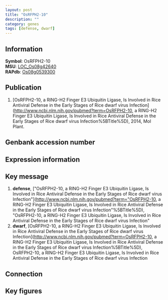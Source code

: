 ```yaml
---
layout: post
title: "OsRFPH2-10"
description: ""
category: genes
tags: [defense, dwarf]
---
```


## Information
__Symbol__: OsRFPH2-10  
__MSU__: [LOC_Os08g42640](http://rice.plantbiology.msu.edu/cgi-bin/ORF_infopage.cgi?orf=LOC_Os08g42640)  
__RAPdb__: [Os08g0539300](http://rapdb.dna.affrc.go.jp/viewer/gbrowse_details/irgsp1?name=Os08g0539300)  

## Publication
1. [OsRFPH2-10, a RING-H2 Finger E3 Ubiquitin Ligase, Is Involved in Rice Antiviral Defense in the Early Stages of Rice dwarf virus Infection](http://www.ncbi.nlm.nih.gov/pubmed?term=OsRFPH2-10, a RING-H2 Finger E3 Ubiquitin Ligase, Is Involved in Rice Antiviral Defense in the Early Stages of Rice dwarf virus Infection%5BTitle%5D), 2014, Mol Plant.

## Genbank accession number

## Expression information

## Key message
1. __defense__, ["OsRFPH2-10, a RING-H2 Finger E3 Ubiquitin Ligase, Is Involved in Rice Antiviral Defense in the Early Stages of Rice dwarf virus Infection"](http://www.ncbi.nlm.nih.gov/pubmed?term="OsRFPH2-10, a RING-H2 Finger E3 Ubiquitin Ligase, Is Involved in Rice Antiviral Defense in the Early Stages of Rice dwarf virus Infection"%5BTitle%5D), "OsRFPH2-10, a RING-H2 Finger E3 Ubiquitin Ligase, Is Involved in Rice Antiviral Defense in the Early Stages of Rice dwarf virus Infection"
2. __dwarf__, [OsRFPH2-10, a RING-H2 Finger E3 Ubiquitin Ligase, Is Involved in Rice Antiviral Defense in the Early Stages of Rice dwarf virus Infection](http://www.ncbi.nlm.nih.gov/pubmed?term=OsRFPH2-10, a RING-H2 Finger E3 Ubiquitin Ligase, Is Involved in Rice Antiviral Defense in the Early Stages of Rice dwarf virus Infection%5BTitle%5D), OsRFPH2-10, a RING-H2 Finger E3 Ubiquitin Ligase, Is Involved in Rice Antiviral Defense in the Early Stages of Rice dwarf virus Infection

## Connection

## Key figures



